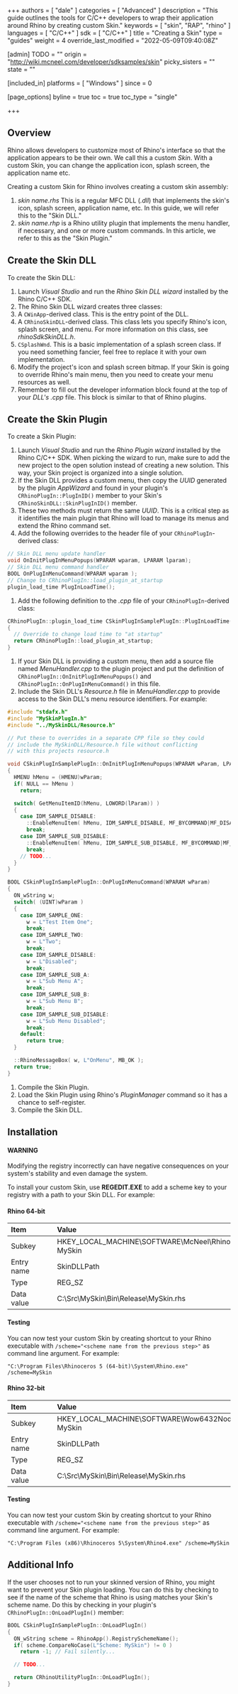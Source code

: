+++
authors = [ "dale" ]
categories = [ "Advanced" ]
description = "This guide outlines the tools for C/C++ developers to wrap their application around Rhino by creating custom Skin."
keywords = [ "skin", "RAP", "rhino" ]
languages = [ "C/C++" ]
sdk = [ "C/C++" ]
title = "Creating a Skin"
type = "guides"
weight = 4
override_last_modified = "2022-05-09T09:40:08Z"

[admin]
TODO = ""
origin = "http://wiki.mcneel.com/developer/sdksamples/skin"
picky_sisters = ""
state = ""

[included_in]
platforms = [ "Windows" ]
since = 0

[page_options]
byline = true
toc = true
toc_type = "single"

+++

 
## Overview

Rhino allows developers to customize most of Rhino's interface so that the application appears to be their own.  We call this a custom *Skin*.  With a custom Skin, you can change the application icon, splash screen, the application name etc.

Creating a custom Skin for Rhino involves creating a custom skin assembly:

1. *skin name.rhs* This is a regular MFC DLL (*.dll*) that implements the skin's icon, splash screen, application name, etc.  In this guide, we will refer this to the "Skin DLL."
1. *skin name.rhp* is a Rhino utility plugin that implements the menu handler, if necessary, and one or more custom commands.  In this article, we refer to this as the "Skin Plugin."

## Create the Skin DLL

To create the Skin DLL:

1. Launch *Visual Studio* and run the *Rhino Skin DLL wizard* installed by the Rhino C/C++ SDK.
1. The Rhino Skin DLL wizard creates three classes:
  1. A `CWinApp`-derived class.  This is the entry point of the DLL.
  1. A `CRhinoSkinDLL`-derived class.  This class lets you specify Rhino's icon, splash screen, and menu.  For more information on this class, see *rhinoSdkSkinDLL.h*.
  1. `CSplashWnd`.  This is a basic implementation of a splash screen class.  If you need something fancier, feel free to replace it with your own implementation.
1. Modify the project's icon and splash screen bitmap.  If your Skin is going to override Rhino's main menu, then you need to create your menu resources as well.
1. Remember to fill out the developer information block found at the top of your *DLL's .cpp* file. This block is similar to that of Rhino plugins.

## Create the Skin Plugin

To create a Skin Plugin:

1. Launch *Visual Studio* and run the *Rhino Plugin wizard* installed by the Rhino C/C++ SDK.  When picking the wizard to run, make sure to add the new project to the open solution instead of creating a new solution.  This way, your Skin project is organized into a single solution.
1. If the Skin DLL provides a custom menu, then copy the *UUID* generated by the plugin *AppWizard* and found in your plugin's `CRhinoPlugIn::PlugInID()` member to your Skin's `CRhinoSkinDLL::SkinPlugInID()` member.
1. These two methods must return the same *UUID*.  This is a critical step as it identifies the main plugin that Rhino will load to manage its menus and extend the Rhino command set.
1. Add the following overrides to the header file of your `CRhinoPlugIn`-derived class:

```cpp
// Skin DLL menu update handler
void OnInitPlugInMenuPopups(WPARAM wparam, LPARAM lparam);
// Skin DLL menu command handler
BOOL OnPlugInMenuCommand(WPARAM wparam );
// Change to CRhinoPlugIn::load_plugin_at_startup
plugin_load_time PlugInLoadTime();
```
1. Add the following definition to the *.cpp* file of your `CRhinoPlugIn`-derived class:

```cpp
CRhinoPlugIn::plugin_load_time CSkinPlugInSamplePlugIn::PlugInLoadTime()
{
  // Override to change load time to "at startup"
  return CRhinoPlugIn::load_plugin_at_startup;
}
```
1. If your Skin DLL is providing a custom menu, then add a source file named *MenuHandler.cpp* to the plugin project and put the definition of `CRhinoPlugIn::OnInitPlugInMenuPopups()` and `CRhinoPlugIn::OnPlugInMenuCommand()` in this file.
1. Include the Skin DLL's *Resource.h* file in *MenuHandler.cpp* to provide access to the Skin DLL's menu resource identifiers.  For example:

```cpp
#include "stdafx.h"
#include "MySkinPlugIn.h"
#include "../MySkinDLL/Resource.h"

// Put these to overrides in a separate CPP file so they could
// include the MySkinDLL/Resource.h file without conflicting
// with this projects resource.h

void CSkinPlugInSamplePlugIn::OnInitPlugInMenuPopups(WPARAM wParam, LPARAM lParam)
{
  HMENU hMenu = (HMENU)wParam;
  if( NULL == hMenu )
    return;

  switch( GetMenuItemID(hMenu, LOWORD(lParam)) )
  {
    case IDM_SAMPLE_DISABLE:
      ::EnableMenuItem( hMenu, IDM_SAMPLE_DISABLE, MF_BYCOMMAND|MF_DISABLED|MF_GRAYED );
      break;
    case IDM_SAMPLE_SUB_DISABLE:
      ::EnableMenuItem( hMenu, IDM_SAMPLE_SUB_DISABLE, MF_BYCOMMAND|MF_DISABLED|MF_GRAYED );
      break;
    // TODO...
  }
}

BOOL CSkinPlugInSamplePlugIn::OnPlugInMenuCommand(WPARAM wParam)
{
  ON_wString w;
  switch( (UINT)wParam )
  {
    case IDM_SAMPLE_ONE:
      w = L"Test Item One";
      break;
    case IDM_SAMPLE_TWO:
      w = L"Two";
      break;
    case IDM_SAMPLE_DISABLE:
      w = L"Disabled";
      break;
    case IDM_SAMPLE_SUB_A:
      w = L"Sub Menu A";
      break;
    case IDM_SAMPLE_SUB_B:
      w = L"Sub Menu B";
      break;
    case IDM_SAMPLE_SUB_DISABLE:
      w = L"Sub Menu Disabled";
      break;
    default:
      return true;
  }

  ::RhinoMessageBox( w, L"OnMenu", MB_OK );
  return true;
}
```
1. Compile the Skin Plugin.
1. Load the Skin Plugin using Rhino's *PluginManager* command so it has a chance to self-register.
1. Compile the Skin DLL.

## Installation

<div class="bs-callout bs-callout-danger">
  <h4>WARNING</h4>
  <p>Modifying the registry incorrectly can have negative consequences on your system's stability and even damage the system.</p>
</div>

To install your custom Skin, use **REGEDIT.EXE** to add a scheme key to your registry with a path to your Skin DLL. For example:

#### Rhino 64-bit

| **Item** |    |    | **Value** |
|:--------|:----:|:----:|:--------|
| Subkey   |    |    | HKEY_LOCAL_MACHINE\SOFTWARE\McNeel\Rhinoceros\5.0x64\Scheme: MySkin   |
| Entry name   |    |    | SkinDLLPath   |
| Type   |    |    | REG_SZ   |
| Data value   |    |    | C:\Src\MySkin\Bin\Release\MySkin.rhs   |

#### Testing

You can now test your custom Skin by creating shortcut to your Rhino executable with `/scheme="<scheme name from the previous step>"` as command line argument.  For example:

`"C:\Program Files\Rhinoceros 5 (64-bit)\System\Rhino.exe" /scheme=MySkin`

#### Rhino 32-bit

| **Item** |    |    | **Value** |
|:--------|:----:|:----:|:--------|
| Subkey   |    |    | HKEY_LOCAL_MACHINE\SOFTWARE\Wow6432Node\McNeel\Rhinoceros\5.0\Scheme: MySkin   |
| Entry name   |    |    | SkinDLLPath   |
| Type   |    |    | REG_SZ   |
| Data value   |    |    | C:\Src\MySkin\Bin\Release\MySkin.rhs   |

#### Testing

You can now test your custom Skin by creating shortcut to your Rhino executable with `/scheme="<scheme name from the previous step>"` as command line argument. For example:

`"C:\Program Files (x86)\Rhinoceros 5\System\Rhino4.exe" /scheme=MySkin`

## Additional Info

If the user chooses not to run your skinned version of Rhino, you might want to prevent your Skin plugin loading.  You can do this by checking to see if the name of the scheme that Rhino is using matches your Skin's scheme name.  Do this by checking in your plugin's `CRhinoPlugIn::OnLoadPlugIn()` member:

```cpp
BOOL CSkinPlugInSamplePlugIn::OnLoadPlugIn()
{
  ON_wString scheme = RhinoApp().RegistrySchemeName();
  if( scheme.CompareNoCase(L"Scheme: MySkin") != 0 )
    return -1; // Fail silently...

  // TODO...

  return CRhinoUtilityPlugIn::OnLoadPlugIn();
}
```
